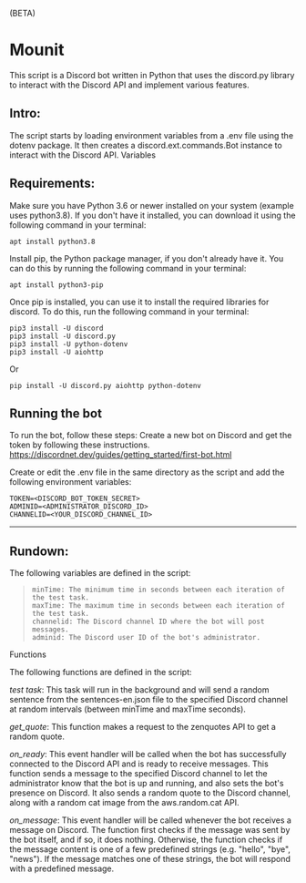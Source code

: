 

(BETA)

# Mounit

This script is a Discord bot written in Python that uses the discord.py library to interact with the Discord API and implement various features.

## Intro:

The script starts by loading environment variables from a .env file using the dotenv package. It then creates a discord.ext.commands.Bot instance to interact with the Discord API.
Variables

## Requirements:

Make sure you have Python 3.6 or newer installed on your system (example uses python3.8). If you don't have it installed, you can download it using the following command in your terminal:

    apt install python3.8

Install pip, the Python package manager, if you don't already have it. You can do this by running the following command in your terminal:

    apt install python3-pip

Once pip is installed, you can use it to install the required libraries for discord. To do this, run the following command in your terminal:

    pip3 install -U discord
    pip3 install -U discord.py
    pip3 install -U python-dotenv
    pip3 install -U aiohttp
    
Or

    pip install -U discord.py aiohttp python-dotenv
    
    

## Running the bot

To run the bot, follow these steps:
Create a new bot on Discord and get the token by following these instructions.
https://discordnet.dev/guides/getting_started/first-bot.html

Create or edit the .env file in the same directory as the script and add the following environment variables:


    TOKEN=<DISCORD_BOT_TOKEN_SECRET>
    ADMINID=<ADMINISTRATOR_DISCORD_ID>
    CHANNELID=<YOUR_DISCORD_CHANNEL_ID>

__________________________________________________

## Rundown:

The following variables are defined in the script:

>     minTime: The minimum time in seconds between each iteration of the test task.
>     maxTime: The maximum time in seconds between each iteration of the test task.
>     channelid: The Discord channel ID where the bot will post messages.
>     adminid: The Discord user ID of the bot's administrator.

Functions

The following functions are defined in the script:

 *test task*: This task will run in the background and will send a random sentence from the sentences-en.json file to the specified Discord channel at random intervals (between minTime and maxTime seconds).

 *get_quote*: This function makes a request to the zenquotes API to get a random quote.

*on_ready*: This event handler will be called when the bot has successfully connected to the Discord API and is ready to receive messages. This function sends a message to the specified Discord channel to let the administrator know that the bot is up and running, and also sets the bot's presence on Discord. It also sends a random quote to the Discord channel, along with a random cat image from the aws.random.cat API.

*on_message*: This event handler will be called whenever the bot receives a message on Discord. The function first checks if the message was sent by the bot itself, and if so, it does nothing. Otherwise, the function checks if the message content is one of a few predefined strings (e.g. "hello", "bye", "news"). If the message matches one of these strings, the bot will respond with a predefined message.

